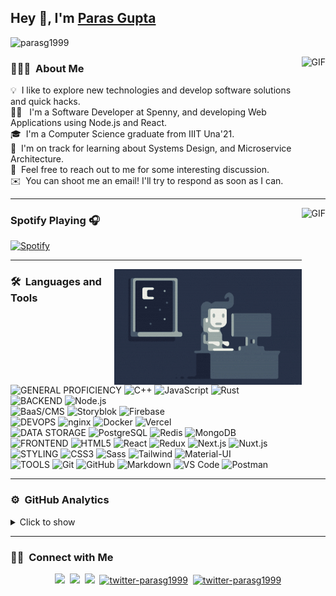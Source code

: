 
## Hey 👋, I'm [Paras Gupta](https://parasg1999.github.io)


<p align="left"> 
  <img src="https://komarev.com/ghpvc/?username=parasg1999&color=blue&style=for-the-badge" alt="parasg1999" />
</p>

<img align="right" alt="GIF" height="160px" src="https://media.giphy.com/media/du3J3cXyzhj75IOgvA/giphy.gif" />

### 👨🏻‍💻 &nbsp;About Me

💡 &nbsp;I like to explore new technologies and develop software solutions and quick hacks.\
👨‍💻 &nbsp; I'm a Software Developer at Spenny, and developing Web Applications using Node.js and React.\
🎓 &nbsp;I'm a Computer Science graduate from IIIT Una'21.\
🌱 &nbsp;I'm on track for learning about Systems Design, and Microservice Architecture.\
💬 &nbsp;Feel free to reach out to me for some interesting discussion.\
✉️ &nbsp;You can shoot me an email! I'll try to respond as soon as I can.

---

<img align="right" alt="GIF" height="170px" src="https://media.giphy.com/media/J5B1Y8QZnzXXbLQIBu/giphy.gif" />

### Spotify Playing 🎧

[![Spotify](https://parasg1999-spotify.vercel.app/api/spotify/?background_color=000000&border_color=ffffff)](https://open.spotify.com/user/parasg1999)

---

<img alt="Night Coding" src="https://raw.githubusercontent.com/AVS1508/AVS1508/master/assets/Night-Coding.gif" align="right"/>

### 🛠 &nbsp;Languages and Tools

![GENERAL PROFICIENCY](http://img.shields.io/badge/-General%20Proficiency-grey?style=flat-square)
![C++](http://img.shields.io/badge/-C++-black?style=flat-square&logo=cplusplus&logoColor=00599C)
![JavaScript](https://img.shields.io/badge/-JavaScript-black?style=flat-square&logo=javascript&logoColor=F7DF1E)
![Rust](https://img.shields.io/badge/-Rust-black?style=flat-square&logo=rust&logoColor=white)  
![BACKEND](http://img.shields.io/badge/-Backend%20Tech-grey?style=flat-square)
![Node.js](https://img.shields.io/badge/-Nodejs-black?style=flat-square&logo=nodedotjs&logoColor=339933)  
![BaaS/CMS](http://img.shields.io/badge/-BaaS/CMS-grey?style=flat-square)
![Storyblok](https://img.shields.io/badge/-Storyblok-black?style=flat-square&logo=storyblok&logoColor=09B3AF)
![Firebase](https://img.shields.io/badge/-Firebase-black?style=flat-square&logo=firebase&logoColor=FFCA28)  
![DEVOPS](http://img.shields.io/badge/-DevOps-grey?style=flat-square)
![nginx](https://img.shields.io/badge/-nginx-black?style=flat-square&logo=nginx&logoColor=009639)
![Docker](https://img.shields.io/badge/-Docker-black?style=flat-square&logo=docker&logoColor=2496ED)
![Vercel](https://img.shields.io/badge/-Vercel-black?style=flat-square&logo=vercel&logoColor=FFFFFF)  
![DATA STORAGE](http://img.shields.io/badge/-Data%20Storage-grey?style=flat-square)
![PostgreSQL](https://img.shields.io/badge/-PostgreSQL-black?style=flat-square&logo=postgresql&logoColor=4169E1)
![Redis](https://img.shields.io/badge/-Redis-black?style=flat-square&logo=redis&logoColor=DC382D)
![MongoDB](https://img.shields.io/badge/-MongoDB-black?style=flat-square&logo=mongodb&logoColor=47A248)  
![FRONTEND](http://img.shields.io/badge/-Frontend%20Tech-grey?style=flat-square)
![HTML5](https://img.shields.io/badge/-HTML5-black?style=flat-square&logo=html5&logoColor=E34F26)
![React](https://img.shields.io/badge/-React-black?style=flat-square&logo=react&logoColor=61DAFB)
![Redux](https://img.shields.io/badge/-Redux-black?style=flat-square&logo=redux&logoColor=764ABC)
![Next.js](https://img.shields.io/badge/-Next.js-black?style=flat-square&logo=nextdotjs&logoColor=FFFFFF)
![Nuxt.js](https://img.shields.io/badge/-Nuxt.js-black?style=flat-square&logo=nuxtdotjs&logoColor=00DC82)  
![STYLING](http://img.shields.io/badge/-Styling-grey?style=flat-square)
![CSS3](https://img.shields.io/badge/-CSS3-black?style=flat-square&logo=css3&logoColor=1572B6)
![Sass](https://img.shields.io/badge/-Sass-black?style=flat-square&logo=sass&logoColor=CC6699)
![Tailwind](https://img.shields.io/badge/-Tailwind-black?style=flat-square&logo=tailwindcss&logoColor=06B6D4)
![Material-UI](https://img.shields.io/badge/-Material%20UI-black?style=flat-square&logo=mui&logoColor=007FFF)  
![TOOLS](http://img.shields.io/badge/-Tools-grey?style=flat-square)
![Git](https://img.shields.io/badge/-Git-black?style=flat-square&logo=git&logoColor=F05032)
![GitHub](https://img.shields.io/badge/-GitHub-black?style=flat-square&logo=github)
![Markdown](https://img.shields.io/badge/-Markdown-black?style=flat-square&logo=markdown)
![VS Code](http://img.shields.io/badge/-VS%20Code-black?style=flat-square&logo=visual-studio-code&logoColor=007ACC)
![Postman](https://img.shields.io/badge/-Postman-black?style=flat-square&logo=postman&logoColor=FF6C37)

<hr/>

### ⚙️ &nbsp;GitHub Analytics

<details>
  &nbsp;&nbsp;<summary>
    Click to show
  </summary>

<p align="center">
<a href="https://github.com/parasg1999">
  <img width="49%" src="https://github-readme-stats.vercel.app/api/top-langs?username=parasg1999&layout=compact&hide=html&langs_count=5&theme=algolia&hide_border=true"/>&nbsp;
  <img width="49%" src="https://github-readme-stats.vercel.app/api?username=parasg1999&show_icons=true&theme=algolia&include_all_commits=true&count_private=true&locale=en&hide_border=true"/>
  <img src="https://github-readme-streak-stats.herokuapp.com/?user=parasg1999&theme=algolia&hide_border=true" alt="streak-parasg1999" />
</a>
</p>
  </details>

<hr/>

### 🤝🏻 &nbsp;Connect with Me

<p align="center">
<a href="https://parasgupta.co"><img src="https://img.shields.io/badge/-parasgupta.co-3423A6?style=for-the-badge&logo=firefox&logoColor=white"/></a>&nbsp;
<a href="https://linkedin.com/in/parasg1999"><img src="https://img.shields.io/badge/-Paras%20Gupta-0e76a8?style=for-the-badge&logo=Linkedin&logoColor=white"/></a>&nbsp;
<a href="https://mailhide.io/e/tfq0ntnU"><img src="https://img.shields.io/badge/-reveal-red?style=for-the-badge&logo=gmail&logoColor=white"/></a>&nbsp;
<a href="https://twitter.com/parasg1999" target="_blank"><img src="https://img.shields.io/badge/-parasg1999-00acee?logo=twitter&style=for-the-badge&logoColor=white" alt="twitter-parasg1999" /></a>&nbsp;
<a href="https://medium.com/@parasg1999" target="_blank"><img src="https://img.shields.io/badge/-parasg1999-242b27?logo=medium&style=for-the-badge" alt="twitter-parasg1999" /></a>
</p>

